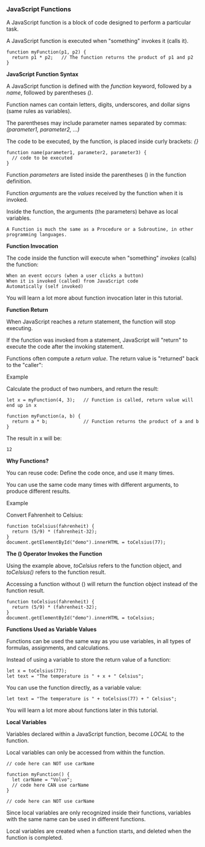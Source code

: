 ### JavaScript Functions

A JavaScript function is a block of code designed to perform a particular task.

A JavaScript function is executed when "something" invokes it (calls it).

    function myFunction(p1, p2) {
      return p1 * p2;   // The function returns the product of p1 and p2
    }


__JavaScript Function Syntax__

A JavaScript function is defined with the _function_ keyword, followed by a _name_, followed by parentheses _()_.

Function names can contain letters, digits, underscores, and dollar signs (same rules as variables).

The parentheses may include parameter names separated by commas:
_(parameter1, parameter2, ...)_

The code to be executed, by the function, is placed inside curly brackets: _{}_

    function name(parameter1, parameter2, parameter3) {
      // code to be executed
    }

Function _parameters_ are listed inside the parentheses () in the function definition.

Function _arguments_ are the _values_ received by the function when it is invoked.

Inside the function, the arguments (the parameters) behave as local variables.

    A Function is much the same as a Procedure or a Subroutine, in other programming languages.


__Function Invocation__

The code inside the function will execute when "something" _invokes_ (calls) the function:

    When an event occurs (when a user clicks a button)
    When it is invoked (called) from JavaScript code
    Automatically (self invoked)

You will learn a lot more about function invocation later in this tutorial.


__Function Return__

When JavaScript reaches a _return_ statement, the function will stop executing.

If the function was invoked from a statement, JavaScript will "return" to execute the code after the invoking statement.

Functions often compute a _return value_. The return value is "returned" back to the "caller":

Example

Calculate the product of two numbers, and return the result:

    let x = myFunction(4, 3);   // Function is called, return value will end up in x

    function myFunction(a, b) {
      return a * b;             // Function returns the product of a and b
    }

The result in x will be:

    12


__Why Functions?__

You can reuse code: Define the code once, and use it many times.

You can use the same code many times with different arguments, to produce different results.

Example

Convert Fahrenheit to Celsius:

    function toCelsius(fahrenheit) {
      return (5/9) * (fahrenheit-32);
    }
    document.getElementById("demo").innerHTML = toCelsius(77); 


__The () Operator Invokes the Function__

Using the example above, _toCelsius_ refers to the function object, and _toCelsius()_ refers to the function result.

Accessing a function without () will return the function object instead of the function result.

    function toCelsius(fahrenheit) {
      return (5/9) * (fahrenheit-32);
    }
    document.getElementById("demo").innerHTML = toCelsius; 


__Functions Used as Variable Values__

Functions can be used the same way as you use variables, in all types of formulas, assignments, and calculations.

Instead of using a variable to store the return value of a function:

    let x = toCelsius(77);
    let text = "The temperature is " + x + " Celsius";

You can use the function directly, as a variable value:

    let text = "The temperature is " + toCelsius(77) + " Celsius";

You will learn a lot more about functions later in this tutorial.


__Local Variables__


Variables declared within a JavaScript function, become _LOCAL_ to the function.

Local variables can only be accessed from within the function.

    // code here can NOT use carName

    function myFunction() {
      let carName = "Volvo";
      // code here CAN use carName
    }

    // code here can NOT use carName 


Since local variables are only recognized inside their functions, variables with the same name can be used in different functions.

Local variables are created when a function starts, and deleted when the function is completed.
